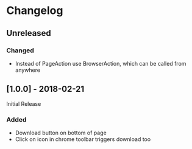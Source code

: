 # Changelog

## Unreleased



### Changed

- Instead of PageAction use BrowserAction, which can be called from anywhere

## [1.0.0] - 2018-02-21

Initial Release

### Added

- Download button on bottom of page
- Click on icon in chrome toolbar triggers download too
